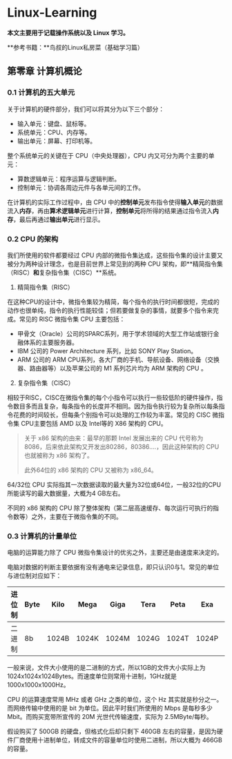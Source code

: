 # Linux-Learning

**本文主要用于记载操作系统以及 Linux 学习。**

**参考书籍：**鸟叔的Linux私房菜（基础学习篇）

## 第零章 计算机概论

### 0.1 计算机的五大单元

关于计算机的硬件部分，我们可以将其分为以下三个部分：

- 输入单元：键盘、鼠标等。
- 系统单元：CPU、内存等。
- 输出单元：屏幕、打印机等。

整个系统单元的关键在于 CPU（中央处理器），CPU 内又可分为两个主要的单元：

- 算数逻辑单元：程序运算与逻辑判断。
- 控制单元：协调各周边元件与各单元间的工作。

在计算机的实际工作过程中，由 CPU 中的**控制单元**发布指令使得**输入单元**的数据流入**内存**，再由**算术逻辑单元**进行计算，**控制单元**将所得的结果通过指令流入**内存**，最后再通过**输出单元**进行显示。

### 0.2 CPU 的架构

我们所使用的软件都要经过 CPU 内部的微指令集达成，这些指令集的设计主要又被分为两种设计理念，也是目前世界上常见到的两种 CPU 架构，即**精简指令集（RISC）**和**复杂指令集（CISC）**系统。

1. 精简指令集（RISC）

在这种CPU的设计中，微指令集较为精简，每个指令的执行时间都很短，完成的动作也很单纯，指令的执行性能较佳；但若要做复杂的事情，就要多个指令来完成。常见的 RISC 微指令集 CPU 主要包括：

- 甲骨文（Oracle）公司的SPARC系列，用于学术领域的大型工作站或银行金融体系的主要服务器。
- IBM 公司的 Power Architecture 系列，比如 SONY Play Station。
- ARM 公司的 ARM CPU系列，各大厂商的手机、导航设备、网络设备（交换器、路由器等）以及苹果公司的 M1 系列芯片均为 ARM 架构的 CPU 。

2. 复杂指令集（CISC）

相较于RISC，CISC在微指令集的每个小指令可以执行一些较低阶的硬件操作，指令数目多而且复杂，每条指令的长度并不相同。因为指令执行较为复杂所以每条指令花费的时间较长，但每条个别指令可以处理的工作较为丰富。常见的 CISC 微指令集 CPU主要包括 AMD 以及 Intel等的 X86 架构的 CPU。

> 关于 x86 架构的由来：最早的那颗 Intel 发展出来的 CPU 代号称为 8086，后来依此架构又开发出80286，80386....，因此这种架构的 CPU 也就被称为 x86 架构了。
>
> 此外64位的 x86 架构的 CPU 又被称为 x86_64。

64/32位 CPU 实际指其一次数据读取的最大量为32位或64位，一般32位的CPU所能读写的最大数据量，大概为4 GB左右。

不同的 x86 架构的 CPU 除了整体架构（第二层高速缓存、每次运行可执行的指令数等）之外，主要在于微指令集的不同。

### 0.3 计算机的计量单位

电脑的运算能力除了 CPU 微指令集设计的优劣之外，主要还是由速度来决定的。

电脑对数据的判断主要依据有没有通电来记录信息，即只认识0与1。常见的单位与进位制对应如下：

| 进位制 | Byte | Kilo  | Mega  | Giga  | Tera  | Peta  | Exa   | Zetta |
| ------ | ---- | ----- | ----- | ----- | ----- | ----- | ----- | ----- |
| 二进制 | 8b   | 1024B | 1024K | 1024M | 1024G | 1024T | 1024P | 1024E |

一般来说，文件大小使用的是二进制的方式，所以1GB的文件大小实际上为1024x1024x1024Bytes。而速度单位则常用十进制，1GHz就是1000x1000x1000Hz。

CPU 的运算速度常用 MHz 或者 GHz 之类的单位，这个 Hz 其实就是秒分之一。 而网络传输中使用的是 bit 为单位。因此平时我们所使用的 Mbps 是每秒多少 Mbit。而购买宽带所宣传的 20M 光世代传输速度，实际为 2.5MByte/每秒。

假设购买了 500GB 的硬盘，但格式化后却只剩下 460GB 左右的容量，是因为硬件厂商使用十进制单位，转成文件的容量单位时使用二进制，所以大概为 466GB 的容量。

 
